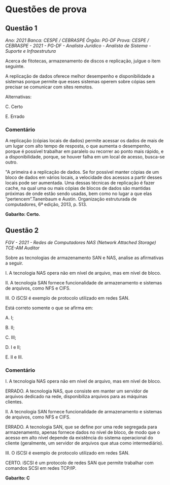 # Questões de prova

## Questão 1

*Ano: 2021 Banca: CESPE / CEBRASPE Órgão: PG-DF Prova: CESPE / CEBRASPE - 2021 - PG-DF - Analista Jurídico - Analista de Sistema - Suporte e Infraestrutura*

Acerca de fitotecas, armazenamento de discos e replicação, julgue o item seguinte.

A replicação de dados oferece melhor desempenho e disponibilidade a sistemas porque permite que esses sistemas operem sobre cópias sem precisar se comunicar com sites remotos.

Alternativas:

C. Certo

E. Errado

### Comentário

A replicação (cópias locais de dados) permite acessar os dados de mais de um lugar com alto tempo de resposta, o que aumenta o desempenho, porque é possível trabalhar em paralelo ou recorrer ao ponto mais rápido, e a disponibilidade, porque, se houver falha em um local de acesso, busca-se outro.

"A primeira é a replicação de dados. Se for possível manter cópias de um bloco de dados em vários locais, a velocidade dos acessos a partir desses locais pode ser aumentada. Uma dessas técnicas de replicação é fazer cache, na qual uma ou mais cópias de blocos de dados são mantidas próximas de onde estão sendo usadas, bem como no lugar a que elas “pertencem”.Tanenbaum e Austin. Organização estruturada de computadores, 6ª edição, 2013, p. 513.

**Gabarito: Certo.**

## Questão 2

*FGV - 2021 - Redes de Computadores NAS (Network Attached Storage) TCE-AM Auditor*

Sobre as tecnologias de armazenamento SAN e NAS, analise as afirmativas a seguir.

I. A tecnologia NAS opera não em nível de arquivo, mas em nível de bloco.

II. A tecnologia SAN fornece funcionalidade de armazenamento e sistemas de arquivos, como NFS e CIFS.

III. O iSCSI é exemplo de protocolo utilizado em redes SAN.

Está correto somente o que se afirma em:

A. I;

B. II;

C. III;

D. I e II;

E. II e III.

### Comentário

I. A tecnologia NAS opera não em nível de arquivo, mas em nível de bloco.

ERRADO. A tecnologia NAS, que consiste em manter um servidor de arquivos dedicado na rede, disponibiliza arquivos para as máquinas clientes.

II. A tecnologia SAN fornece funcionalidade de armazenamento e sistemas de arquivos, como NFS e CIFS.

ERRADO. A tecnologia SAN, que se define por uma rede segregada para armazenamento, apenas fornece dados no nível de bloco, de modo que o acesso em alto nível depende da existência do sistema operacional do cliente (geralmente, um servidor de arquivos que atua como intermediário).

III. O iSCSI é exemplo de protocolo utilizado em redes SAN.

CERTO. iSCSI é um protocolo de redes SAN que permite trabalhar com comandos SCSI em redes TCP/IP.

**Gabarito: C**